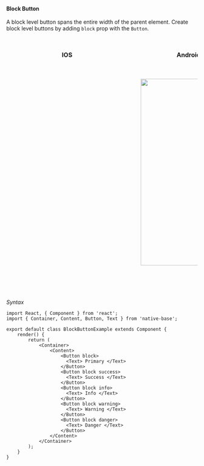 #### Block Button

A block level button spans the entire width of the parent element.
Create block level buttons by adding <code>block</code> prop with the <code>Button</code>.

<br />
    <table>
      <thead>
        <tr style="border-style: hidden">
          <th style="border-style: hidden; padding-right: 34px;">IOS</th>
          <th style="padding-right: 140px;">Android</th>
        </tr>
      </thead>
      <thead>
        <tr style="border-style: hidden">
          <th style="border-style: hidden">
            <div style="background: url(../../assets/iphone.png) no-repeat; padding: 63px 20px 100px 18px; width: 292px"><img src="{{('../../assets/ios/components/block-button.png')}}" alt="" /></div></th>
          <th><div style="background: url(../../assets/android.png) no-repeat; padding: 45px 118px 68px 0px; background-size: 292px 576px;"><img height="490px" width="266px" src="{{('../../assets/android/components/block-button.png')}}" alt="" /></div></th>
        </tr>
      </thead>
    </table>

*Syntax*

<pre class="line-numbers"><code class="language-jsx">import React, { Component } from 'react';
import { Container, Content, Button, Text } from 'native-base';
​
export default class BlockButtonExample extends Component {
    render() {
        return (
            &lt;Container>
                &lt;Content>
                    &lt;Button block>
                      &lt;Text> Primary &lt;/Text>
                    &lt;/Button>
                    &lt;Button block success>
                      &lt;Text> Success &lt;/Text>
                    &lt;/Button>
                    &lt;Button block info>
                      &lt;Text> Info &lt;/Text>
                    &lt;/Button>
                    &lt;Button block warning>
                      &lt;Text> Warning &lt;/Text>
                    &lt;/Button>
                    &lt;Button block danger>
                      &lt;Text> Danger &lt;/Text>
                    &lt;/Button>
                &lt;/Content>
            &lt;/Container>
        );
    }
}</code></pre><br />
